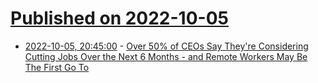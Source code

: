 # [Published on 2022-10-05](index.md)

* [2022-10-05, 20:45:00](https://slashdot.org/story/22/10/05/2043229/over-50-of-ceos-say-theyre-considering-cutting-jobs-over-the-next-6-months---and-remote-workers-may-be-the-first-go-to?utm_source=rss1.0mainlinkanon&utm_medium=feed) - [Over 50% of CEOs Say They're Considering Cutting Jobs Over the Next 6 Months - and Remote Workers May Be The First Go To](https://slashdot.org/story/22/10/05/2043229/over-50-of-ceos-say-theyre-considering-cutting-jobs-over-the-next-6-months---and-remote-workers-may-be-the-first-go-to?utm_source=rss1.0mainlinkanon&utm_medium=feed)
